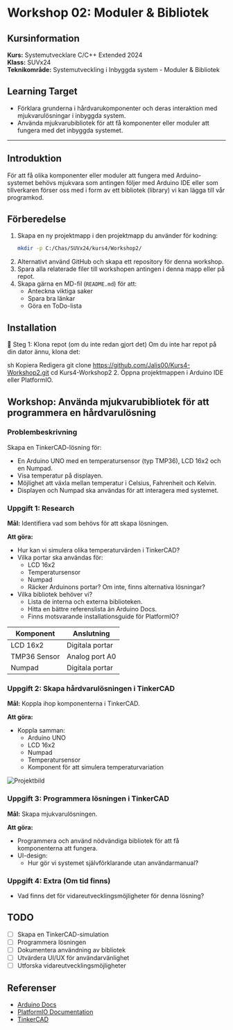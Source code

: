 # Workshop 02: Moduler & Bibliotek

## Kursinformation
**Kurs:** Systemutvecklare C/C++ Extended 2024  
**Klass:** SUVx24  
**Teknikområde:** Systemutveckling i Inbyggda system - Moduler & Bibliotek  

## Learning Target
- Förklara grunderna i hårdvarukomponenter och deras interaktion med mjukvarulösningar i inbyggda system.
- Använda mjukvarubibliotek för att få komponenter eller moduler att fungera med det inbyggda systemet.

---

## Introduktion
För att få olika komponenter eller moduler att fungera med Arduino-systemet behövs mjukvara som antingen följer med Arduino IDE eller som tillverkaren förser oss med i form av ett bibliotek (library) vi kan lägga till vår programkod.

## Förberedelse
1. Skapa en ny projektmapp i den projektmapp du använder för kodning:  
   ```sh
   mkdir -p C:/Chas/SUVx24/kurs4/Workshop2/
   ```
2. Alternativt använd GitHub och skapa ett repository för denna workshop.
3. Spara alla relaterade filer till workshopen antingen i denna mapp eller på repot.
4. Skapa gärna en MD-fil (`README.md`) för att:
   - Anteckna viktiga saker
   - Spara bra länkar
   - Göra en ToDo-lista

## Installation
🔹 Steg 1: Klona repot (om du inte redan gjort det)
Om du inte har repot på din dator ännu, klona det:

sh
Kopiera
Redigera
git clone https://github.com/Jalis00/Kurs4-Workshop2.git
cd Kurs4-Workshop2
2. Öppna projektmappen i Arduino IDE eller PlatformIO.

## Workshop: Använda mjukvarubibliotek för att programmera en hårdvarulösning

### Problembeskrivning
Skapa en TinkerCAD-lösning för:
- En Arduino UNO med en temperatursensor (typ TMP36), LCD 16x2 och en Numpad.
- Visa temperatur på displayen.
- Möjlighet att växla mellan temperatur i Celsius, Fahrenheit och Kelvin.
- Displayen och Numpad ska användas för att interagera med systemet.

### Uppgift 1: Research
**Mål:** Identifiera vad som behövs för att skapa lösningen.

**Att göra:**
- Hur kan vi simulera olika temperaturvärden i TinkerCAD?
- Vilka portar ska användas för:
  - LCD 16x2
  - Temperatursensor
  - Numpad
  - Räcker Arduinons portar? Om inte, finns alternativa lösningar?
- Vilka bibliotek behöver vi?
  - Lista de interna och externa biblioteken.
  - Hitta en bättre referenslista än Arduino Docs.
  - Finns motsvarande installationsguide för PlatformIO?

| Komponent       | Anslutning         |
|----------------|------------------|
| LCD 16x2      | Digitala portar  |
| TMP36 Sensor  | Analog port A0   |
| Numpad        | Digitala portar  |

### Uppgift 2: Skapa hårdvarulösningen i TinkerCAD
**Mål:** Koppla ihop komponenterna i TinkerCAD.

**Att göra:**
- Koppla samman:
  - Arduino UNO
  - LCD 16x2
  - Numpad
  - Temperatursensor
  - Komponent för att simulera temperaturvariation

![Projektbild](bilder/workshop2-setup.png)

### Uppgift 3: Programmera lösningen i TinkerCAD
**Mål:** Skapa mjukvarulösningen.

**Att göra:**
- Programmera och använd nödvändiga bibliotek för att få komponenterna att fungera.
- UI-design:
  - Hur gör vi systemet självförklarande utan användarmanual?

### Uppgift 4: Extra (Om tid finns)
- Vad finns det för vidareutvecklingsmöjligheter för denna lösning?

## TODO
- [ ] Skapa en TinkerCAD-simulation
- [ ] Programmera lösningen
- [ ] Dokumentera användning av bibliotek
- [ ] Utvärdera UI/UX för användarvänlighet
- [ ] Utforska vidareutvecklingsmöjligheter

## Referenser
- [Arduino Docs](https://docs.arduino.cc/)
- [PlatformIO Documentation](https://docs.platformio.org/)
- [TinkerCAD](https://www.tinkercad.com/)


